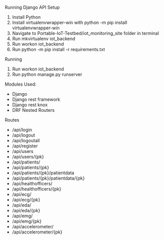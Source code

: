 Running Django API
Setup

1. Install Python
2. Install virtualenvwrapper-win with python -m pip install virtualenvwrapper-win
3. Navigate to Portable-IoT-Testbed/iot_monitoring_site folder in terminal
4. Run mkvirtualenv iot_backend
5. Run workon iot_backend
6. Run python -m pip install -r requirements.txt

Running

1. Run workon iot_backend
2. Run python manage.py runserver


Modules Used:
- Django
- Django rest framework
- Django rest knox
- DRF Nested Routers


Routes
- /api/login
- /api/logout
- /api/logoutall
- /api/register
- /api/users
- /api/users/{pk}
- /api/patients/
- /api/patients/{pk}
- /api/patients/{pk}/patientdata
- /api/patients/{pk}/patientdata/{pk}
- /api/healthofficers/
- /api/healthofficers/{pk}
- /api/ecg/
- /api/ecg/{pk}
- /api/eda/
- /api/eda/{pk}
- /api/emg/
- /api/emg/{pk}
- /api/accelerometer/
- /api/accelerometer/{pk}
